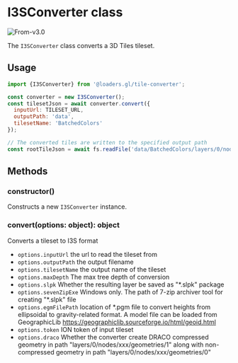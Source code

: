 # I3SConverter class

<p class="badges">
  <img src="https://img.shields.io/badge/From-v3.0-blue.svg?style=flat-square" alt="From-v3.0" />
</p>

The `I3SConverter` class converts a 3D Tiles tileset.

## Usage

```js
import {I3SConverter} from '@loaders.gl/tile-converter';

const converter = new I3SConverter();
const tilesetJson = await converter.convert({
  inputUrl: TILESET_URL,
  outputPath: 'data',
  tilesetName: 'BatchedColors'
});

// The converted tiles are written to the specified output path
const rootTileJson = await fs.readFile('data/BatchedColors/layers/0/nodes/root/index.json', 'utf8');
```

## Methods

### constructor()

Constructs a new `I3SConverter` instance.

### convert(options: object): object

Converts a tileset to I3S format

- `options.inputUrl` the url to read the tileset from
- `options.outputPath` the output filename
- `options.tilesetName` the output name of the tileset
- `options.maxDepth` The max tree depth of conversion
- `options.slpk` Whether the resulting layer be saved as "\*.slpk" package
- `options.sevenZipExe` Windows only. The path of 7-zip archiver tool for creating "\*.slpk" file
- `options.egmFilePath` location of \*.pgm file to convert heights from ellipsoidal to gravity-related format. A model file can be loaded from GeographicLib https://geographiclib.sourceforge.io/html/geoid.html
- `options.token` ION token of input tileset
- `options.draco` Whether the converter create DRACO compressed geometry in path "layers/0/nodes/xxx/geometries/1" along with non-compressed geometry in path "layers/0/nodes/xxx/geometries/0"
